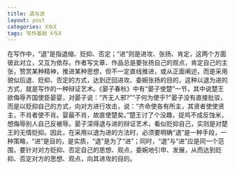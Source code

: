 ```yaml
---
title: 退与进
layout: post
categories: X与X
tags: 写作基础 X与X
---
```


在写作中，“退”是指退缩、贬抑、否定；“进”则是进攻、张扬、肯定，这两个方面彼此对立，又互为依存。作者写文章、作品总是要张扬自己的观点，肯定自己的主张，赞赏某种精神，推进某种思想，但不一定直线推进，或从正面阐述，而是采用貌似后退、贬抑、否定的方式，达到迂回进攻、委婉张扬的目的，这种以退为进的方式，就是写作的一种辩证艺术。《晏子春秋》中有“晏子使楚”一节，其中说楚王欲侮辱齐国使臣晏婴，对晏子说：“齐无人邪?”“子何为使乎?”晏子没有直接批驳，而是以贬抑自己的方式，向对方进行攻击，说：“齐命使各有所主，其贤者使使贤主，不肖者使不肖。婴最不肖，故直使楚矣。”楚王讨了个没趣，捉鸡不成反蚀米，想侮辱别人自己反被辱。晏子深得退与进的辩证艺术，看似贬抑自己，实则是对楚王的无情贬抑。因此，在采用以退为进的方法时，必须要明确“退”是一种手段，一种策略，“进”是目的，是实质，“退”是为了“进”；同时，“退”与“进”应是同一个范围，要针对对方贬抑、否定自己的思想、观点，委婉地引申、发展，从而达到贬抑、否定对方的思想、观点，向其进攻的目的。 